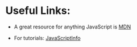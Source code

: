 # Useful Links: 

- A great resource for anything JavaScript is [MDN](https://developer.mozilla.org/en-US/docs/Web/JavaScript/Data_structures#Number_type)

- For tutorials: [JavaScriptInfo](https://javascript.info/)


